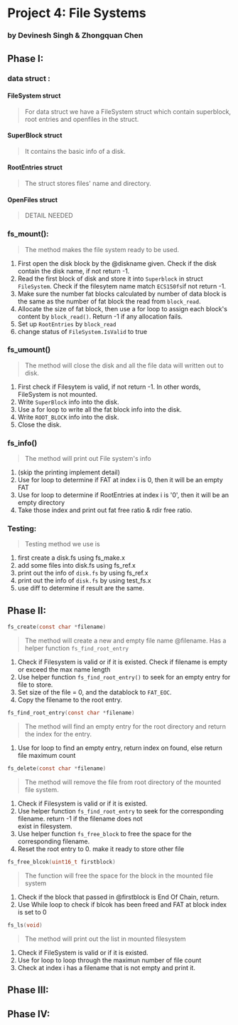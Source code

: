 
# Project 4: File Systems
### by Devinesh Singh & Zhongquan Chen

## Phase I:
### data struct :

#### FileSystem struct 
> For data struct we have a FileSystem struct which contain superblock, root entries and openfiles in the struct.
#### SuperBlock struct
> It contains the basic info of a disk. 
#### RootEntries struct
> The struct stores files' name and directory.
#### OpenFiles struct
> DETAIL NEEDED

### fs_mount():
> The method makes the file system ready to be used.
1. First open the disk block by the @diskname given. Check if the disk contain the disk name, if not return -1.
2. Read the first block of disk and store it into ` Superblock ` in struct ` FileSystem `. Check if the filesytem name match ` ECS150fs `if not return -1.
3. Make sure the number fat blocks calculated by number of data block is the same as the number of fat block the read from ` block_read `.
4. Allocate the size of fat block, then use a for loop to assign each block's content by ` block_read() `. Return -1 if any allocation fails.
5. Set up ` RootEntries ` by ` block_read `
6. change status of ` FileSystem.IsValid ` to true 
	

### fs_umount()
> The method will close the disk and all the file data will written out to disk.  
1. First check if Filesytem is valid, if not return -1. In other words, FileSystem is not mounted.  
2. Write ` SuperBlock ` info into the disk.  
3. Use a for loop to write all the fat block info into the disk.  
4. Write ` ROOT_BLOCK ` info into the disk.  
5. Close the disk.   

### fs_info()
> The method will print out File system's info
1. (skip the printing implement detail)
2. Use for loop to determine if FAT at index i is 0, then it will be an empty FAT
3. Use for loop to determine if RootEntries at index i is '0\', then it will be an empty directory
4. Take those index and print out fat free ratio & rdir free ratio.

### Testing:
> Testing method we use is
1. first create a disk.fs using fs_make.x
2. add some files into disk.fs using fs_ref.x
3. print out the info of ` disk.fs ` by using fs_ref.x
4. print out the info of ` disk.fs ` by using test_fs.x
5. use diff to determine if result are the same.

## Phase II:
``` c
fs_create(const char *filename)
```
> The method will create a new and empty file name @filename. Has a helper function ` fs_find_root_entry `
1. Check if Filesystem is valid or if it is existed. Check if filename is empty or exceed the max name length
2. Use helper function ` fs_find_root_entry() ` to seek for an empty entry for file to store.
3. Set size of the file = 0, and the datablock to ` FAT_EOC `.
4. Copy the filename to the root entry. 

``` c
fs_find_root_entry(const char *filename)
```
> The method will find an empty entry for the root directory and return the index for the entry.  
1. Use for loop to find an empty entry, return index on found, else return file maximum count  

``` c
fs_delete(const char *filename)
```
> The method will remove the file from root directory of the mounted file system.  
1. Check if Filesystem is valid or if it is existed. 
2. Use helper function ` fs_find_root_entry ` to seek for the corresponding filename. return -1 if the filename does not  
   exist in filesystem.  
3. Use helper function ` fs_free_block ` to free the space for the corresponding filename. 
4. Reset the root entry to 0. make it ready to store other file

``` c
fs_free_blcok(uint16_t firstblock)
```
> The function will free the space for the block in the mounted file system  
1. Check if the block that passed in @firstblock is End Of Chain, return. 
2. Use While loop to check if blcok has been freed and FAT at block index is set to 0

```c
fs_ls(void)
```
> The method will print out the list in mounted filesystem
1. Check if FileSystem is valid or if it is existed.
2. Use for loop to loop through the maximun number of file count
3. Check at index i has a filename that is not empty and print it. 

## Phase III:

## Phase IV:


